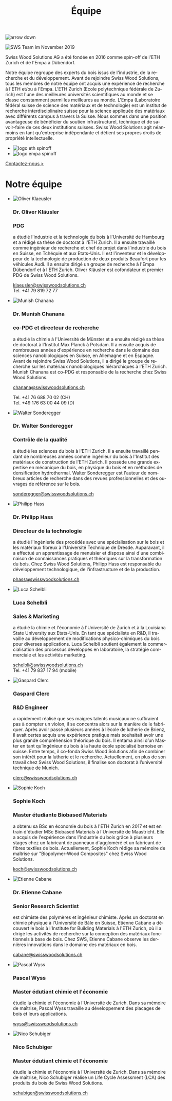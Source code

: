 ﻿---
lang: fr
title: 'Équipe'
order: 6
---

<div class="full-width-kenburns">
<div class="wrap-bg-image">

![arrow down](/assets/images/arrow-d-white.svg)
</div>
<img srcset="/assets/images/SWS_team.jpg"
     src="/assets/images/SWS_team.jpg" alt="SWS Team im November 2019">
</div>

<div class="full-width">
<div class="wrap -cols2">

Swiss Wood Solutions AG a été fondée en 2016 comme spin-off de l'ETH Zurich et de l'Empa à Dübendorf.

Notre équipe regroupe des experts du bois issus de l'industrie, de la recherche et du développement. Avant de rejoindre Swiss Wood Solutions, tous les membres de notre équipe ont acquis une expérience de recherche à l'ETH et/ou à l'Empa. L'ETH Zurich (Ecole polytechnique fédérale de Zurich) est l'une des meilleures universités scientifiques au monde et se classe constamment parmi les meilleures au monde. L'Empa (Laboratoire fédéral suisse de science des matériaux et de technologie) est un institut de recherche interdisciplinaire suisse pour la science appliquée des matériaux avec différents campus à travers la Suisse. Nous sommes dans une position avantageuse de bénéficier du soutien infrastructurel, technique et de savoir-faire de ces deux institutions suisses. Swiss Wood Solutions agit néanmoins en tant qu'entreprise indépendante et détient ses propres droits de propriété intellectuelle.

  - ![logo eth spinoff](/assets/images/Partner_4_ETH_Tropical_Wood_Tropenholz_Ersatz_Replacement_Alternative_Swiss_Ebony_Ebenholz_Palisander_Holz_Experten_SwissWoodSolutions_Klimaschutz_ETH_Zuerich.jpg)
  - ![logo empa spinoff](/assets/images/Partner_5_Empa_Tropical_Wood_Tropenholz_Ersatz_Replacement_Alternative_Swiss_Ebony_Ebenholz_Palisander_Holz_Experten_SwissWoodSolutions_Klimaschutz_ETH_Zuerich.jpg)

<a class="btn -red" href="/fr/contact">Contactez-nous ></a>

</div>
</div>

<div class="full-width-grey">
<div class="wrap -cols2">

# Notre équipe

- ![Oliver Klaeusler](/assets/images/About_Team_OliverKlaeusler.jpg)
  ### Dr. Oliver Kläusler
  ###	PDG

  a étudié l'industrie et la technologie du bois à l'Université de Hambourg et a rédigé sa thèse de doctorat à l'ETH Zurich. Il a ensuite travaillé comme ingénieur de recherche et chef de projet dans l'industrie du bois en Suisse, en Tchéquie et aux Etats-Unis. Il est l'inventeur et le développeur de la technologie de production de deux produits Beaufort pour les véhicules Audi. Il a ensuite dirigé un groupe de recherche à l'Empa Dübendorf et à l'ETH Zurich. Oliver Kläusler est cofondateur et premier PDG de Swiss Wood Solutions.

  <klaeusler@swisswoodsolutions.ch>  
  Tel. +41 79 819 72 77

- ![Munish Chanana](/assets/images/About_Team_MunishChanana.jpg)
  ### Dr. Munish Chanana
  ### co-PDG et directeur de recherche

  a étudié la chimie à l'Université de Münster et a ensuite rédigé sa thèse de doctorat à l'Institut Max Planck à Potsdam. Il a ensuite acquis de nombreuses années d'expérience en recherche dans le domaine des sciences nanobiologiques en Suisse, en Allemagne et en Espagne. Avant de rejoindre Swiss Wood Solutions, il a dirigé le groupe de recherche sur les matériaux nanobiologiques hiérarchiques à l'ETH Zurich. Munish Chanana est co-PDG et responsable de la recherche chez Swiss Wood Solutions.

  <chanana@swisswoodsolutions.ch>

  Tel. +41 76 688 70 02 (CH)  
  Tel. +49 176 63 00 44 09 (D)

- ![Walter Sonderegger](/assets/images/About_Team_WalterSonderegger.jpg)

  ### Dr. Walter Sonderegger
  ### Contrôle de la qualité

  a étudié les sciences du bois à l'ETH Zurich. Il a ensuite travaillé pendant de nombreuses années comme ingénieur du bois à l'Institut des matériaux de construction de l'ETH Zurich. Il possède une grande expertise en mécanique du bois, en physique du bois et en méthodes de densification hydrothermal. Walter Sonderegger est l'auteur de nombreux articles de recherche dans des revues professionnelles et des ouvrages de référence sur le bois.

  <sonderegger@swisswoodsolutions.ch>

- ![Philipp Hass](/assets/images/About_Team_PhilippHass.jpg)

  ### Dr. Philipp Hass
  ### Directeur de la technologie

  a étudié l'ingénierie des procédés avec une spécialisation sur le bois et les matériaux fibreux à l'Université Technique de Dresde. Auparavant, il a effectué un apprentissage de menuisier et dispose ainsi d'une combinaison de connaissances pratiques et théoriques sur la transformation du bois. Chez Swiss Wood Solutions, Philipp Hass est responsable du développement technologique, de l'infrastructure et de la production.

  <phass@swisswoodsolutions.ch>

- ![Luca Schelbli](/assets/images/About_Team_LucaSchelbli.jpg)

  ### Luca Schelbli
  ### Sales & Marketing

  a étudié la chimie et l'économie à l'Université de Zurich et à la Louisiana State University aux Etats-Unis. En tant que spécialiste en R&D, il travaille au développement de modifications physico-chimiques du bois pour diverses applications. Luca Schelbli soutient également la commercialisation des processus développés en laboratoire, la stratégie commerciale et les activités marketing.

  <schelbli@swisswoodsolutions.ch>  
  Tel. +41 79 837 17 94 (mobile)

- ![Gaspard Clerc](/assets/images/About_Team_GaspardClerc.jpg)
  ### Gaspard Clerc
  ### R&D Engineer

  a rapidement réalisé que ses maigres talents musicaux ne suffiraient pas à dompter un violon, il se concentra alors sur la manière de le fabriquer. Après avoir passé plusieurs années à l’école de lutherie de Brienz, il avait certes acquis une expérience pratique mais souhaitait avoir une plus grande compréhension théorique du bois. Il entama ainsi d’un Master en tant qu’ingénieur du bois à la haute école spécialisé bernoise en suisse. Entre temps, il co-fonda Swiss Wood Solutions afin de combiner son intérêt pour la lutherie et le recherche. Actuellement, en plus de son travail chez Swiss Wood Solutions, il finalise son doctorat à l’université technique de Munich.

  <clerc@swisswoodsolutions.ch>

- ![Sophie Koch](/assets/images/About_Team_SophieKoch.jpg)
  ### Sophie Koch
  ### Master étudiante Biobased Materials

  a obtenu sa BSc en économie du bois à l'ETH Zurich en 2017 et est en train d'étudier MSc Biobased Materials à l'Université de Maastricht. Elle a acquis de l'expérience dans l'industrie du bois grâce à plusieurs stages chez un fabricant de panneaux d'aggloméré et un fabricant de fibres textiles de bois. Actuellement, Sophie Koch rédige sa mémoire de maîtrise sur "Biopolymer-Wood Composites" chez Swiss Wood Solutions.

  <koch@swisswoodsolutions.ch>

- ![Etienne Cabane](/assets/images/About_Team_EtienneCabane.jpg)
  ### Dr. Etienne Cabane
  ### Senior Research Scientist

  est chimiste des polymères et ingénieur chimiste. Après un doctorat en chimie physique à l'Université de Bâle en Suisse, Etienne Cabane a découvert le bois à l'Institute for Building Materials à l'ETH Zurich, où il a dirigé les activités de recherche sur la conception des matériaux fonctionnels à base de bois. Chez SWS, Etienne Cabane observe les dernières innovations dans le domaine des matériaux en bois.

  <cabane@swisswoodsolutions.ch>

- ![Pascal Wyss](/assets/images/About_Team_PascalWyss.jpg)
  ### Pascal Wyss
  ### Master édutiant chimie et l'économie

  étudie la chimie et l'économie à l'Université de Zurich. Dans sa mémoire de maîtrise, Pascal Wyss travaille au développement des placages de bois et leurs applications.

  <wyss@swisswoodsolutions.ch>

- ![Nico Schubiger](/assets/images/About_Team_NicoSchubiger.jpg)
  ### Nico Schubiger
  ### Master édutiant chimie et l'économie

  étudie la chimie et l'économie à l'Université de Zurich. Dans sa mémoire de maîtrise, Nico Schubiger réalise un Life Cycle Assessment (LCA) des produits du bois de Swiss Wood Solutions.

  <schubiger@swisswoodsolutions.ch>

</div>
</div>

